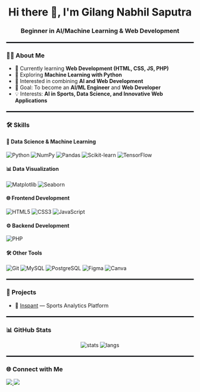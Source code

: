 <!-- Profile Header -->
<h1 align="center">Hi there 👋, I'm Gilang Nabhil Saputra</h1>
<h3 align="center">Beginner in AI/Machine Learning & Web Development</h3>

<hr style="border:0.5px solid #0B0E13; margin:20px 0;" />

### 👨‍💻 About Me
- 🌱 Currently learning **Web Development (HTML, CSS, JS, PHP)**  
- 🤖 Exploring **Machine Learning with Python**  
- 🚀 Interested in combining **AI and Web Development**  
- 🎯 Goal: To become an **AI/ML Engineer** and **Web Developer**  
- 💡 Interests: **AI in Sports, Data Science, and Innovative Web Applications**

<hr style="border:0.5px solid #0B0E13; margin:20px 0;" />

### 🛠️ Skills

#### 🤖 Data Science & Machine Learning  
![Python](https://img.shields.io/badge/Python-0B0E13?logo=python&logoColor=3776AB)
![NumPy](https://img.shields.io/badge/NumPy-0B0E13?logo=numpy&logoColor=013243)
![Pandas](https://img.shields.io/badge/Pandas-0B0E13?logo=pandas&logoColor=150458)
![Scikit-learn](https://img.shields.io/badge/Scikit--Learn-0B0E13?logo=scikitlearn&logoColor=F7931E)
![TensorFlow](https://img.shields.io/badge/TensorFlow-0B0E13?logo=tensorflow&logoColor=FF6F00)

#### 📊 Data Visualization  
![Matplotlib](https://img.shields.io/badge/Matplotlib-0B0E13?logo=plotly&logoColor=3F4F75)
![Seaborn](https://img.shields.io/badge/Seaborn-0B0E13?logoColor=009688)

#### 🌐 Frontend Development  
![HTML5](https://img.shields.io/badge/HTML5-0B0E13?logo=html5&logoColor=E34F26)
![CSS3](https://img.shields.io/badge/CSS3-0B0E13?logo=css3&logoColor=1572B6)
![JavaScript](https://img.shields.io/badge/JavaScript-0B0E13?logo=javascript&logoColor=F7DF1E)

#### ⚙️ Backend Development  
![PHP](https://img.shields.io/badge/PHP-0B0E13?logo=php&logoColor=777BB4)

#### 🛠️ Other Tools  
![Git](https://img.shields.io/badge/Git-0B0E13?logo=git&logoColor=F05032)
![MySQL](https://img.shields.io/badge/MySQL-0B0E13?logo=mysql&logoColor=4479A1)
![PostgreSQL](https://img.shields.io/badge/PostgreSQL-0B0E13?logo=postgresql&logoColor=336791)
![Figma](https://img.shields.io/badge/Figma-0B0E13?logo=figma&logoColor=F24E1E)
![Canva](https://img.shields.io/badge/Canva-0B0E13?logo=canva&logoColor=00C4CC)

<hr style="border:0.5px solid #0B0E13; margin:20px 0;" />

### 📌 Projects
- 🔗 [Inspant](https://inspant.com/) — Sports Analytics Platform  

<hr style="border:0.5px solid #0B0E13; margin:20px 0;" />

### 📊 GitHub Stats
<p align="center">
  <img src="https://github-readme-stats.vercel.app/api?username=Nabhilsaputraa&show_icons=true&theme=radical" alt="stats"/>
  <img src="https://github-readme-stats.vercel.app/api/top-langs/?username=Nabhilsaputraa&layout=compact&theme=radical" alt="langs"/>
</p>

<hr style="border:0.5px solid #0B0E13; margin:20px 0;" />

### 🌐 Connect with Me
<p align="left">
<a href="https://www.linkedin.com/in/your-linkedin" target="_blank">
  <img src="https://img.shields.io/badge/LinkedIn-0B0E13?logo=linkedin&logoColor=0A66C2" />
</a>
<a href="mailto:your.email@example.com">
  <img src="https://img.shields.io/badge/Email-0B0E13?logo=gmail&logoColor=D14836" />
</a>
</p>
